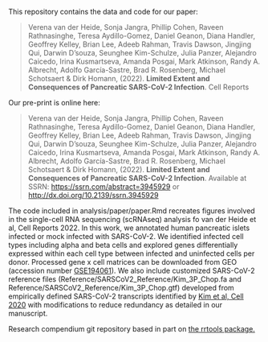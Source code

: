 
<!-- README.md is generated from README.Rmd. Please edit that file -->

This repository contains the data and code for our paper:

> Verena van der Heide, Sonja Jangra, Phillip Cohen, Raveen
> Rathnasinghe, Teresa Aydillo-Gomez, Daniel Geanon, Diana Handler,
> Geoffrey Kelley, Brian Lee, Adeeb Rahman, Travis Dawson, Jingjing Qui,
> Darwin D’souza, Seunghee Kim-Schulze, Julia Panzer, Alejandro Caicedo,
> Irina Kusmartseva, Amanda Posgai, Mark Atkinson, Randy A. Albrecht,
> Adolfo García-Sastre, Brad R. Rosenberg, Michael Schotsaert & Dirk
> Homann, (2022). **Limited Extent and Consequences of Pancreatic
> SARS-CoV-2 Infection**. Cell Reports

Our pre-print is online here:

> Verena van der Heide, Sonja Jangra, Phillip Cohen, Raveen
> Rathnasinghe, Teresa Aydillo-Gomez, Daniel Geanon, Diana Handler,
> Geoffrey Kelley, Brian Lee, Adeeb Rahman, Travis Dawson, Jingjing Qui,
> Darwin D’souza, Seunghee Kim-Schulze, Julia Panzer, Alejandro Caicedo,
> Irina Kusmartseva, Amanda Posgai, Mark Atkinson, Randy A. Albrecht,
> Adolfo García-Sastre, Brad R. Rosenberg, Michael Schotsaert & Dirk
> Homann, (2022). **Limited Extent and Consequences of Pancreatic
> SARS-CoV-2 Infection**. Available at SSRN:
> <https://ssrn.com/abstract=3945929> or
> <http://dx.doi.org/10.2139/ssrn.3945929>

The code included in analysis/paper/paper.Rmd recreates figures involved
in the single-cell RNA sequencing (scRNAseq) analysis fo van der Heide
et al, Cell Reports 2022. In this work, we annotated human pancreatic
islets infected or mock infected with SARS-CoV-2. We identified infected
cell types including alpha and beta cells and explored genes
differentially expressed within each cell type between infected and
uninfected cells per donor. Processed gene x cell matrices can be
downloaded from GEO (accession number
[GSE194061](https://www.ncbi.nlm.nih.gov/geo/query/acc.cgi?acc=GSE194061)).
We also include customized SARS-CoV-2 reference files
(Reference/SARSCoV2\_Reference/Kim\_3P\_Chop.fa and
Reference/SARSCoV2\_Reference/Kim\_3P\_Chop.gtf) developed from
empirically defined SARS-CoV-2 transcripts identified by [Kim et al,
Cell
2020](https://www.cell.com/cell/fulltext/S0092-8674(20)30406-2?_returnURL=https%3A%2F%2Flinkinghub.elsevier.com%2Fretrieve%2Fpii%2FS0092867420304062%3Fshowall%3Dtrue#secsectitle0035)
with modifications to reduce redundancy as detailed in our manuscript.

Research compendium git repository based in part on [the rrtools
package.](https://github.com/benmarwick/rrtools)
